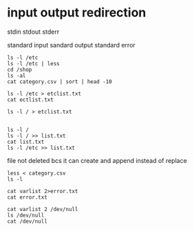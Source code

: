# input output redirection

stdin stdout stderr

standard input
sandard output 
standard error


    ls -l /etc
    ls -l /etc | less
    cd /shop
    ls -al
    cat category.csv | sort | head -10

    ls -l /etc > etclist.txt
    cat ectlist.txt

    ls -l / > etclist.txt


    ls -l / 
    ls -l / >> list.txt
    cat list.txt
    ls -l /etc >> list.txt

file not deleted bcs it can create and append instead of replace


    less < category.csv
    ls -l 

    cat varlist 2>error.txt
    cat error.txt

    cat varlist 2 /dev/null
    ls /dev/null
    cat /dev/null

